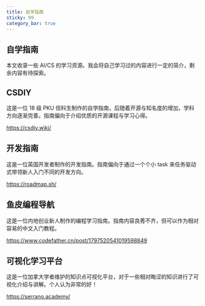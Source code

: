 ```yaml
---
title: 自学指南
sticky: 99
category_bar: true
---
```


## 自学指南

本文收录一些 AI/CS 的学习资源。我会将自己学习过的内容进行一定的简介，剩余内容有待探索。

## CSDIY

这是一位 18 级 PKU 信科生制作的自学指南，后随着开源与知名度的增加，学科方向逐渐完善。指南偏向于介绍优质的开源课程与学习心得。

https://csdiy.wiki/

## 开发指南

这是一位英国开发者制作的开发指南。指南偏向于通过一个个小 task 来任务驱动式带领新人入门不同的开发方向。

https://roadmap.sh/

## 鱼皮编程导航

这是一位内地创业新人制作的编程学习指南。指南内容良莠不齐，但可以作为相对容易的中文入门教程。

https://www.codefather.cn/post/1797520541019598849

## 可视化学习平台

这是一位加拿大学者维护的知识点可视化平台，对于一些相对晦涩的知识进行了可视化介绍与讲解。个人认为非常的好！

https://serrano.academy/

